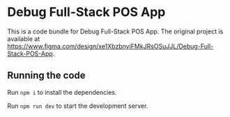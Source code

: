 
  # Debug Full-Stack POS App

  This is a code bundle for Debug Full-Stack POS App. The original project is available at https://www.figma.com/design/xe1XbzbnyiFMkJRsOSuJJL/Debug-Full-Stack-POS-App.

  ## Running the code

  Run `npm i` to install the dependencies.

  Run `npm run dev` to start the development server.
  